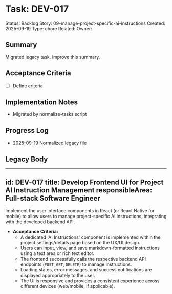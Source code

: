 # Task: DEV-017
Status: Backlog
Story: 09-manage-project-specific-ai-instructions
Created: 2025-09-19
Type: chore
Related:
Owner:

## Summary
Migrated legacy task. Improve this summary.

## Acceptance Criteria
- [ ] Define criteria

## Implementation Notes
- Migrated by normalize-tasks script

## Progress Log
- 2025-09-19 Normalized legacy file

## Legacy Body

---
id: DEV-017
title: Develop Frontend UI for Project AI Instruction Management
responsibleArea: Full-stack Software Engineer
---
Implement the user interface components in React (or React Native for mobile) to allow users to manage project-specific AI instructions, integrating with the developed backend API.

*   **Acceptance Criteria:**
    *   A dedicated 'AI Instructions' component is implemented within the project settings/details page based on the UX/UI design.
    *   Users can input, view, and save markdown-formatted instructions using a text area or rich text editor.
    *   The frontend successfully calls the respective backend API endpoints (`POST`, `GET`, `DELETE`) to manage instructions.
    *   Loading states, error messages, and success notifications are displayed appropriately to the user.
    *   The UI is responsive and provides a consistent experience across different devices (web/mobile, if applicable).

